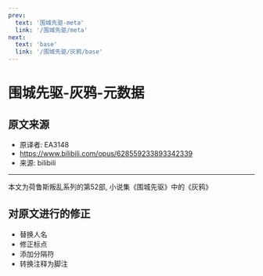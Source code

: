 ```yaml
---
prev:
  text: '围城先驱-meta'
  link: '/围城先驱/meta'
next:
  text: 'base'
  link: '/围城先驱/灰鸦/base'
---
```


# 围城先驱-灰鸦-元数据

## 原文来源

+ 原译者: EA3148
+ <https://www.bilibili.com/opus/628559233893342339>
+ 来源: bilibili

--------

本文为荷鲁斯叛乱系列的第52部, 小说集《围城先驱》中的《灰鸦》

## 对原文进行的修正

+ 替换人名
+ 修正标点
+ 添加分隔符
+ 转换注释为脚注
